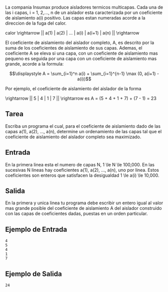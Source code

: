 La compania Insumax produce aisladores termicos multicapas. Cada una de las i capas, i = 1, 2,..., n de un aislador esta caracterizada por un coeficiente de aislamiento a(i) positivo.  Las capas estan numeradas acorde a la direccion de la fuga del calor.



calor \rightarrow || a(1) | a(2) | ... | a(i) | a(i+1) | a(n) || \rightarrow



El coeficiente de aislamiento del aislador completo, A, es descrito por la suma de los coeficientes de aislamiento de sus capas. Ademas, el  coeficiente  A  se  eleva  si  una  capa,  con  un  coeficiente de aislamiento  mas pequeno es seguida por una capa con un coeficiente de aislamiento mas grande, acorde a la formula:



$$\displaystyle A = \sum_{i=1}^n a(i) + \sum_{i=1}^{n-1} \max (0,   a(i+1)  -  a(i))$$



Por ejemplo, el coeficiente de aislamiento del aislador de la forma



\rightarrow || 5 | 4 | 1 | 7 || \rightarrow es A = (5  +  4  +  1  +  7)  +  (7  -  1)  =  23



## Tarea



Escriba un programa el cual, para el coeficiente de aislamiento dado de las capas a(1), a(2), ..., a(n), determine un ordenamiento de las capas tal que el coeficiente de aislamiento del aislador completo sea maximizado.



## Entrada



En la primera linea esta el numero de capas N, 1 \le N \le 100,000. En las sucesivas N lineas hay coeficientes a(1), a(2), ..., a(n), uno por linea. Estos coeficientes son enteros que satisfacen la desigualdad 1 \le a(i) \le 10,000.



## Salida



En la primera y unica linea tu programa debe escribir  un  entero igual al valor mas grande posible del coeficiente de aislamiento A del aislador construido con las capas de coeficientes dadas, puestas en un orden particular.



## Ejemplo de Entrada



```
4
5
4
1
7
```


## Ejemplo de Salida



```
24
```


